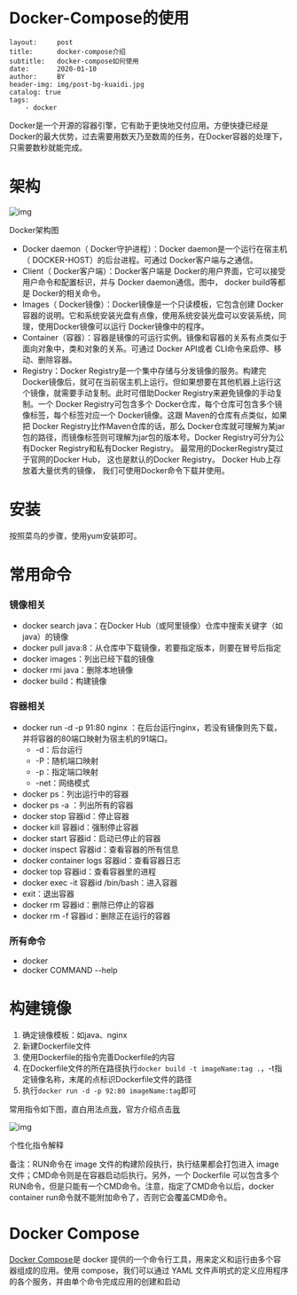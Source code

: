 # Docker-Compose的使用

```
layout:     post
title:      docker-compose介绍
subtitle:   docker-compose如何使用
date:       2020-01-10
author:     BY
header-img: img/post-bg-kuaidi.jpg
catalog: true
tags:
    - docker

```

Docker是一个开源的容器引擎，它有助于更快地交付应用。方便快捷已经是 Docker的最大优势，过去需要用数天乃至数周的任务，在Docker容器的处理下，只需要数秒就能完成。

# 架构



![img](https:////upload-images.jianshu.io/upload_images/3264969-fbafaa59ab75744e.jpg?imageMogr2/auto-orient/strip|imageView2/2/w/1200/format/webp)

Docker架构图

- Docker daemon（ Docker守护进程）：Docker daemon是一个运行在宿主机（ DOCKER-HOST）的后台进程。可通过 Docker客户端与之通信。
- Client（ Docker客户端）：Docker客户端是 Docker的用户界面，它可以接受用户命令和配置标识，并与 Docker daemon通信。图中， docker build等都是 Docker的相关命令。
- Images（ Docker镜像）：Docker镜像是一个只读模板，它包含创建 Docker容器的说明。它和系统安装光盘有点像，使用系统安装光盘可以安装系统，同理，使用Docker镜像可以运行 Docker镜像中的程序。
- Container（容器）：容器是镜像的可运行实例。镜像和容器的关系有点类似于面向对象中，类和对象的关系。可通过 Docker API或者 CLI命令来启停、移动、删除容器。
- Registry：Docker Registry是一个集中存储与分发镜像的服务。构建完 Docker镜像后，就可在当前宿主机上运行。但如果想要在其他机器上运行这个镜像，就需要手动复制。此时可借助Docker Registry来避免镜像的手动复制。一个 Docker Registry可包含多个 Docker仓库，每个仓库可包含多个镜像标签，每个标签对应一个 Docker镜像。这跟 Maven的仓库有点类似，如果把 Docker Registry比作Maven仓库的话，那么 Docker仓库就可理解为某jar包的路径，而镜像标签则可理解为jar包的版本号。Docker Registry可分为公有Docker Registry和私有Docker Registry。 最常用的DockerRegistry莫过于官网的Docker Hub， 这也是默认的Docker Registry。 Docker Hub上存放着大量优秀的镜像， 我们可使用Docker命令下载并使用。

# 安装

按照菜鸟的步骤，使用yum安装即可。

# 常用命令

### 镜像相关

- docker search java：在Docker Hub（或阿里镜像）仓库中搜索关键字（如java）的镜像
- docker pull java:8：从仓库中下载镜像，若要指定版本，则要在冒号后指定
- docker images：列出已经下载的镜像
- docker rmi java：删除本地镜像
- docker build：构建镜像



### 容器相关

- docker run -d -p 91:80 nginx ：在后台运行nginx，若没有镜像则先下载，并将容器的80端口映射为宿主机的91端口。 
  - -d：后台运行
  - -P：随机端口映射
  - -p：指定端口映射
  - -net：网络模式
- docker ps：列出运行中的容器
- docker ps -a ：列出所有的容器
- docker stop 容器id：停止容器
- docker kill 容器id：强制停止容器
- docker start 容器id：启动已停止的容器
- docker inspect 容器id：查看容器的所有信息
- docker container logs 容器id：查看容器日志
- docker top 容器id：查看容器里的进程
- docker exec -it 容器id /bin/bash：进入容器
- exit：退出容器
- docker rm 容器id：删除已停止的容器
- docker rm -f 容器id：删除正在运行的容器

### 所有命令

- docker
- docker COMMAND --help

# 构建镜像

1. 确定镜像模板：如java、nginx
2. 新建Dockerfile文件
3. 使用Dockerfile的指令完善Dockerfile的内容
4. 在Dockerfile文件的所在路径执行`docker build -t imageName:tag .`，-t指定镜像名称，末尾的点标识Dockerfile文件的路径
5. 执行`docker run -d -p 92:80 imageName:tag`即可

常用指令如下图，直白用法点[我](https://links.jianshu.com/go?to=https%3A%2F%2Fwww.cnblogs.com%2Fniloay%2Fp%2F6261784.html)，官方介绍点击[我](https://links.jianshu.com/go?to=https%3A%2F%2Fdocs.docker.com%2Fv17.09%2Fengine%2Freference%2Fbuilder%2F)




![img](https:////upload-images.jianshu.io/upload_images/3264969-4a084303f9049fa8.jpg?imageMogr2/auto-orient/strip|imageView2/2/w/563/format/webp)

个性化指令解释



备注：RUN命令在 image 文件的构建阶段执行，执行结果都会打包进入 image 文件；CMD命令则是在容器启动后执行。另外，一个 Dockerfile 可以包含多个RUN命令，但是只能有一个CMD命令。注意，指定了CMD命令以后，docker container run命令就不能附加命令了，否则它会覆盖CMD命令。

# Docker Compose

[Docker Compose](https://links.jianshu.com/go?to=https%3A%2F%2Fgithub.com%2Fdocker%2Fcompose)是 docker 提供的一个命令行工具，用来定义和运行由多个容器组成的应用。使用 compose，我们可以通过 YAML 文件声明式的定义应用程序的各个服务，并由单个命令完成应用的创建和启动

